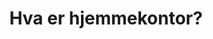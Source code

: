 ﻿---
title: "Hva er hjemmekontor?"
seoTitle: "Hva er hjemmekontor?"
meta_description: '**GTIN (Global Trade Item Number)** og **EAN (European Article Number)** er globale standarder for produktidentifikasjon som spiller en kritisk rolle i moderne ...'
slug: hva-er-hjemmekontor
type: blog
layout: pages/single
---












